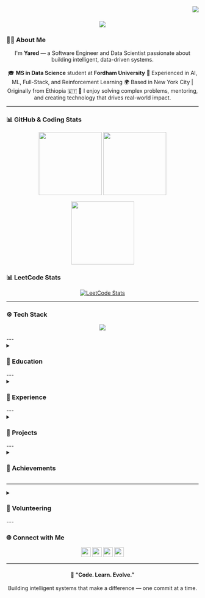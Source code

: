 <a href="https://visitorbadge.io/status?path=https%3A%2F%2Fgithub.com%2FYared-betsega%2FYared-betsega">
  <img align="right" src="https://api.visitorbadge.io/api/visitors?path=https%3A%2F%2Fgithub.com%2FYared-betsega%2FYared-betsega&countColor=%23263759" />
</a>

<h1 align="center">
  <a href="https://git.io/typing-svg">
    <img src="https://readme-typing-svg.herokuapp.com?size=28&center=true&vCenter=true&width=650&lines=Hi,+I'm+Yared+Tsegaye+Gizaw+👋;Software+Engineer+|+Data+Scientist;Turning+Data+and+Ideas+into+Impact" />
  </a>
</h1>

### 👨‍💻 About Me  
<p align="center">
  I'm <b>Yared</b> — a Software Engineer and Data Scientist passionate about building intelligent, data-driven systems.  
  <br><br>
  🎓 <b>MS in Data Science</b> student at <b>Fordham University</b>  
  💼 Experienced in AI, ML, Full-Stack, and Reinforcement Learning  
  🌍 Based in New York City | Originally from Ethiopia 🇪🇹  
  💬 I enjoy solving complex problems, mentoring, and creating technology that drives real-world impact.
</p>

---

### 📊 GitHub & Coding Stats  

<p align="center">
  <img src="https://github-readme-stats.vercel.app/api?username=Yared-betsega&show_icons=true&theme=tokyonight&hide_border=true&count_private=true" height="165">
  <img src="https://github-readme-streak-stats.herokuapp.com/?user=Yared-betsega&theme=tokyonight&hide_border=true" height="165">
</p>

<p align="center">
  <img src="https://github-readme-stats.vercel.app/api/top-langs/?username=Yared-betsega&layout=compact&theme=tokyonight&hide_border=true" height="165">
</p>

### 📊 LeetCode Stats
<p align="center">
  <a href="https://leetcode.com/Yared_betsega/">
    <img src="https://leetcard.jacoblin.cool/Yared_betsega?theme=dark&font=Acme&ext=contest" alt="LeetCode Stats" />
  </a>
</p>

---

### ⚙️ Tech Stack  

<p align="center">
  <img src="https://skillicons.dev/icons?i=python,java,js,ts,react,nodejs,express,flutter,fastapi,tensorflow,pytorch,sklearn,mysql,mongodb,azure,aws,docker,git,linux" />
</p>
---
<details>
  <summary><h3>🏫 Education</h3></summary>

  **🎓 Fordham University** — *M.S. in Data Science (Aug 2025 – May 2027)*  
  📍 New York, USA  
  - Coursework: Data Mining, Machine Learning, Reinforcement Learning, Algorithms for Data Science  
  - Researching combinatorial optimization and RL-based improvements for ILP problems  

  **🎓 Addis Ababa University** — *B.S. in Software Engineering (Sep 2019 – Jul 2024)*  
  📍 Addis Ababa, Ethiopia — GPA: **3.75 / 4.0**  
  - Coursework: Data Structures, ML, AI, Web & Mobile Dev, Cybersecurity  
  - Led multiple AI-driven projects with community impact  

  **🎓 A2SV – Africa to Silicon Valley** — *Data Structures & Algorithms (Dec 2021 – Nov 2022)*  
  📍 Addis Ababa, Ethiopia  
  - Intensive training in Algorithms, Data Structures, and Problem Solving  
  - Mentored peers and contributed to coding outreach programs  

</details>
---
<details>
  <summary><h3>💼 Experience</h3></summary>

  **Graduate Research Assistant — Fordham University** *(Aug 2025 – Present)*  
  - Working on combinatorial optimization using Integer & Mixed Integer Linear Programming  
  - Exploring Reinforcement Learning to enhance optimization efficiency  

  **Python Developer / Data Scientist — Turing** *(May 2025 – Aug 2025)*  
  - Evaluated LLM performance in text and code generation using RLHF techniques  
  - Collaborated with AI teams to fine-tune and benchmark generative models  

  **Full Stack Developer / RAG Engineer — BidWiseAI** *(Feb 2025 – Aug 2025)*  
  - Built RAG pipelines for document-based QA using Gemini API  
  - Developed pixel-perfect UIs (React) and deployed FastAPI backends via Azure Container Apps  

  **Frontend & Security Engineer — IPVideo** *(Aug 2024 – Jan 2025)*  
  - Created a CCTV camera tracking app with React Native & Strapi  
  - Used OpenCV & multiple LLMs (OpenAI, Claude, Gemini) for real-time object detection  
  - Strengthened app security via input validation and XSS protection  

  **Mobile App Developer — Eskalate** *(Feb 2023 – Jun 2023)*  
  - Built Flutter-based Ride-Sharing app with clean TDD architecture  
  - Improved A2SV portal serving 3K+ users; achieved 98% test coverage  

  **Full Stack Developer — Temari-Bet** *(Mar 2022 – Jun 2022)*  
  - Built tutoring platform with Next.js & Node.js  
  - Migrated data storage from MongoDB to AWS S3 for scalability  

</details>
---
<details>
  <summary><h3>🧠 Projects</h3></summary>

  | Project | Description | Tech |
  |---|---|---|
  | **Voice-Based Agricultural Assistant (Amharic)** | Fine-tuned LLaMA model with LoRA for conversational Amharic Q&A to assist farmers. | Python, NLP, Speech Recognition |
  | **BidWiseAI RAG Pipeline** | Document retrieval & QA system for procurement automation. | FastAPI, React, Docker, Azure |
  | **AI-Driven CCTV Detection** | Real-time detection & alert system using OpenCV + LLMs. | React Native, Strapi, OpenAI APIs |
  | **RideShare App** | Flutter-based ride-sharing app using Google Maps & Firebase. | Flutter, Dart, Firebase |

</details>
---
<details>
  <summary><h3>🏅 Achievements</h3></summary>

  - 🥈 2nd Place — Ethiopian Collegiate Programming Contest (EtCPC → ACPC Egypt)  
  - 🏆 Winner — Eskalate Hackathon ($10,000 total prize)  
  - 🎤 Featured on National TV for AI-powered agricultural projects  

</details>

---
<details>
  <summary><h3>🤝 Volunteering</h3></summary>

  **Teaching Assistant — AddisCoder 2023 (UC Berkeley / Prof. Jelani Nelson)**  
  - Taught Python, data structures, and algorithms to high school students as an assitant for Prof. Jelani Nelson

  **AI Trainer — Addis Ababa Institute of Technology**  
  - Created Amharic voice-based agricultural assistant using LLaMA + LoRA  

</details>
---

### 🌐 Connect with Me  

<p align="center">
  <a href="https://www.linkedin.com/in/yared-tsegaye-gizaw-63b961201/"><img src="https://img.shields.io/badge/LinkedIn-0077B5?style=for-the-badge&logo=linkedin&logoColor=white" height=25></a>
  <a href="mailto:ytg1@fordham.edu"><img src="https://img.shields.io/badge/Gmail-D14836?style=for-the-badge&logo=gmail&logoColor=white" height=25></a>
  <a href="https://leetcode.com/Yared_betsega/"><img src="https://img.shields.io/badge/LeetCode-FFA116?style=for-the-badge&logo=leetcode&logoColor=white" height=25></a>
  <a href="https://github.com/Yared-betsega"><img src="https://img.shields.io/badge/GitHub-181717?style=for-the-badge&logo=github&logoColor=white" height=25></a>
</p>

---

<h4 align="center">💬 “Code. Learn. Evolve.”</h4>
<p align="center">Building intelligent systems that make a difference — one commit at a time.</p>
